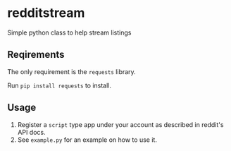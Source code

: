 # redditstream
Simple python class to help stream listings

Reqirements
----------
The only requirement is the `requests` library.

Run `pip install requests` to install.

Usage
----
1. Register a `script` type app under your account as described in reddit's API docs.
2. See `example.py` for an example on how to use it.
